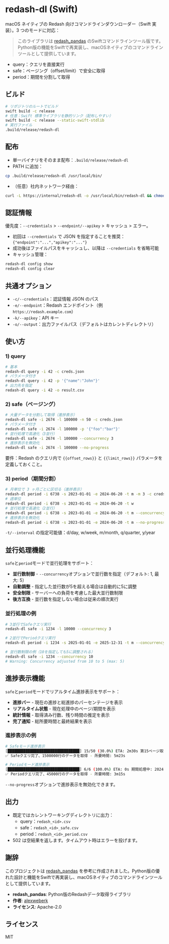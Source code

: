 # redash-dl (Swift)

macOS ネイティブの Redash 向けコマンドラインダウンローダー（Swift 実装）。3 つのモードに対応：

> このライブラリは [redash_pandas](https://github.com/alexweberk/redash_pandas) のSwiftコマンドラインツール版です。Python版の機能をSwiftで再実装し、macOSネイティブのコマンドラインツールとして提供しています。

- query：クエリを直接実行
- safe：ページング（offset/limit）で安全に取得
- period：期間を分割して取得

## ビルド

```bash
# リポジトリのルートでビルド
swift build -c release
# 任意：Swift 標準ライブラリを静的リンク（配布しやすい）
swift build -c release --static-swift-stdlib
# 実行ファイル
.build/release/redash-dl
```

## 配布

- 単一バイナリをそのまま配布：`.build/release/redash-dl`
- PATH に追加：

```bash
cp .build/release/redash-dl /usr/local/bin/
```

- （任意）社内ネットワーク経由：

```bash
curl -L https://internal/redash-dl -o /usr/local/bin/redash-dl && chmod +x /usr/local/bin/redash-dl
```

## 認証情報

優先度：`--credentials` > `--endpoint/--apikey` > キャッシュ > エラー。

- 初回は `--credentials` で JSON を指定することを推奨：`{"endpoint":"...","apikey":"..."}`
- 成功後はファイルパスをキャッシュし、以降は `--credentials` を省略可能
- キャッシュ管理：

```bash
redash-dl config show
redash-dl config clear
```

## 共通オプション

- `-c/--credentials`：認証情報 JSON のパス
- `-e/--endpoint`：Redash エンドポイント（例 `https://redash.example.com`）
- `-k/--apikey`：API キー
- `-o/--output`：出力ファイルパス（デフォルトはカレントディレクトリ）

## 使い方

### 1) query

```bash
# 基本
redash-dl query -i 42 -c creds.json
# パラメータ付き
redash-dl query -i 42 -p '{"name":"John"}'
# 出力先を指定
redash-dl query -i 42 -o result.csv
```

### 2) safe（ページング）

```bash
# 大量データを分割して取得（進捗表示）
redash-dl safe -i 2674 -l 100000 -n 50 -c creds.json
# パラメータ付き
redash-dl safe -i 2674 -l 100000 -p '{"foo":"bar"}'
# 並行処理で高速化（3並行）
redash-dl safe -i 2674 -l 100000 --concurrency 3
# 進捗表示を無効化
redash-dl safe -i 2674 -l 100000 --no-progress
```

要件：Redash のクエリ内で `{{offset_rows}}` と `{{limit_rows}}` パラメータを定義しておくこと。

### 3) period（期間分割）

```bash
# 月単位で 3 ヶ月ごとに区切る（進捗表示）
redash-dl period -i 6738 -s 2023-01-01 -e 2024-06-20 -t m -m 3 -c creds.json
# 週単位
redash-dl period -i 6738 -s 2023-01-01 -e 2024-06-20 -t w
# 並行処理で高速化（2並行）
redash-dl period -i 6738 -s 2023-01-01 -e 2024-06-20 -t m --concurrency 2
# 進捗表示を無効化
redash-dl period -i 6738 -s 2023-01-01 -e 2024-06-20 -t m --no-progress
```

`-t/--interval` の指定可能値：d/day, w/week, m/month, q/quarter, y/year

## 並行処理機能

`safe`と`period`モードで並行処理をサポート：

- **並行数制御** - `--concurrency`オプションで並行数を指定（デフォルト: 1, 最大: 5）
- **自動調整** - 指定した並行数が5を超える場合は自動的に5に調整
- **安全制限** - サーバーへの負荷を考慮した最大並行数制限
- **後方互換** - 並行数を指定しない場合は従来の順次実行

### 並行処理の例

```bash
# 3並行でSafeクエリ実行
redash-dl safe -i 1234 -l 10000 --concurrency 3

# 2並行でPeriodクエリ実行
redash-dl period -i 1234 -s 2025-01-01 -e 2025-12-31 -t m --concurrency 2

# 並行数制限の例（10を指定しても5に調整される）
redash-dl safe -i 1234 --concurrency 10
# Warning: Concurrency adjusted from 10 to 5 (max: 5)
```

## 進捗表示機能

`safe`と`period`モードでリアルタイム進捗表示をサポート：

- **進捗バー** - 現在の進捗と総進捗のパーセンテージを表示
- **リアルタイム状態** - 現在処理中のページ/期間を表示
- **統計情報** - 取得済み行数、残り時間の推定を表示
- **完了通知** - 総所要時間と最終結果を表示

### 進捗表示の例

```bash
# Safeモード進捗表示
[████████████████████████████████] 15/50 (30.0%) ETA: 2m30s 第15ページ取得中 (1500000行取得済み)
✅ Safeクエリ完了、1500000行のデータを取得 - 所要時間: 5m23s

# Periodモード進捗表示  
[████████████████████████████████] 6/6 (100.0%) ETA: 0s 期間処理中: 2024-04-01 から 2024-06-20 (45000行取得済み)
✅ Periodクエリ完了、45000行のデータを取得 - 所要時間: 3m15s
```

`--no-progress`オプションで進捗表示を無効化できます。

## 出力

- 既定ではカレントワーキングディレクトリに出力：
  - query：`redash_<id>.csv`
  - safe：`redash_<id>_safe.csv`
  - period：`redash_<id>_period.csv`
- 502 は空結果を返します。タイムアウト時はエラーを投げます。

## 謝辞

このプロジェクトは [redash_pandas](https://github.com/alexweberk/redash_pandas) を参考に作成されました。Python版の優れた設計と機能をSwiftで再実装し、macOSネイティブのコマンドラインツールとして提供しています。

- **redash_pandas**: Python版のRedashデータ取得ライブラリ
- **作者**: [alexweberk](https://github.com/alexweberk)
- **ライセンス**: Apache-2.0

## ライセンス

MIT
